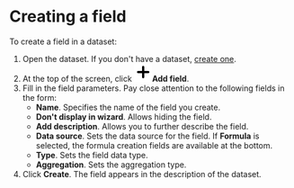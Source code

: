 # Creating a field

To create a field in a dataset:
1. Open the dataset. If you don't have a dataset, [create one](create.md).
1. At the top of the screen, click ![image](../../_assets/plus-sign.svg)**Add field**.
1. Fill in the field parameters. Pay close attention to the following fields in the form:
   - **Name**. Specifies the name of the field you create.
   - **Don't display in wizard**. Allows hiding the field.
   - **Add description**. Allows you to further describe the field.
   - **Data source**. Sets the data source for the field. If **Formula** is selected, the formula creation fields are available at the bottom.
   - **Type**. Sets the field data type.
   - **Aggregation**. Sets the aggregation type.
1. Click **Create**. The field appears in the description of the dataset.

